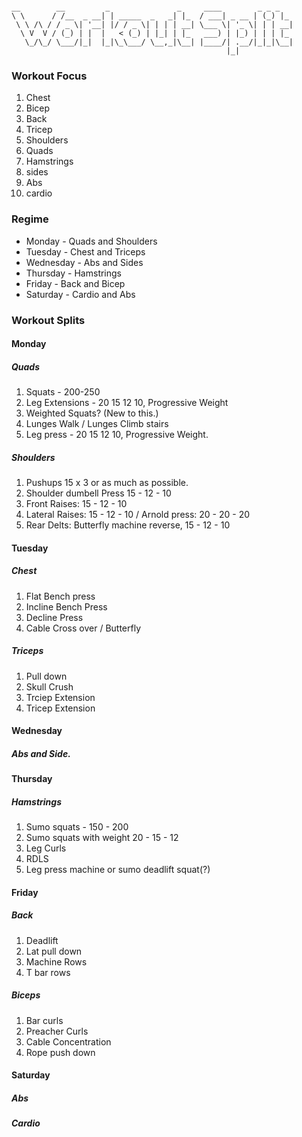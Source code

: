 ```

__        __         _               _     ____        _ _ _   
\ \      / /__  _ __| | _____  _   _| |_  / ___| _ __ | (_) |_ 
 \ \ /\ / / _ \| '__| |/ / _ \| | | | __| \___ \| '_ \| | | __|
  \ V  V / (_) | |  |   < (_) | |_| | |_   ___) | |_) | | | |_ 
   \_/\_/ \___/|_|  |_|\_\___/ \__,_|\__| |____/| .__/|_|_|\__|
                                                |_|            
```

### Workout Focus
1. Chest
2. Bicep
3. Back
4. Tricep
5. Shoulders
6. Quads
7. Hamstrings
8. sides
9. Abs
10. cardio


### Regime
* Monday - Quads and Shoulders
* Tuesday - Chest and Triceps
* Wednesday - Abs and Sides
* Thursday - Hamstrings
* Friday - Back and Bicep
* Saturday - Cardio and Abs

### Workout Splits

#### Monday
##### Quads
1. Squats - 200-250
2. Leg Extensions - 20 15 12 10, Progressive Weight
3. Weighted Squats? (New to this.)
4. Lunges Walk / Lunges Climb stairs
5. Leg press - 20 15 12 10, Progressive Weight.
##### Shoulders
1. Pushups 15 x 3 or as much as possible.
2. Shoulder dumbell Press 15 - 12 - 10
3. Front Raises: 15 - 12 - 10
4. Lateral Raises: 15 - 12 - 10 / Arnold press: 20 - 20 - 20
5. Rear Delts: Butterfly machine reverse, 15 - 12 - 10

#### Tuesday
##### Chest
1. Flat Bench press
2. Incline Bench Press
3. Decline Press
4. Cable Cross over / Butterfly
##### Triceps
1. Pull down
2. Skull Crush
3. Trciep Extension
4. Tricep Extension

#### Wednesday
##### Abs and Side.

#### Thursday
##### Hamstrings
1. Sumo squats - 150 - 200
2. Sumo squats with weight 20 - 15 - 12
3. Leg Curls
4. RDLS
5. Leg press machine or sumo deadlift squat(?)

#### Friday
##### Back
1. Deadlift
2. Lat pull down
3. Machine Rows
4. T bar rows

##### Biceps
1. Bar curls
2. Preacher Curls
3. Cable Concentration
4. Rope push down

#### Saturday
##### Abs
##### Cardio
